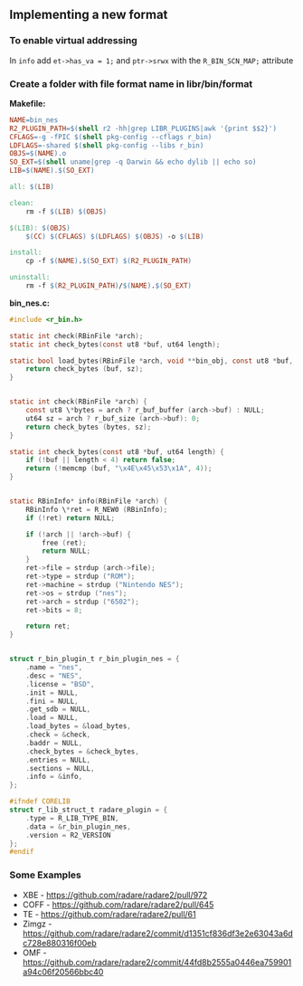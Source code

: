 ## Implementing a new format

### To enable virtual addressing

In `info` add `et->has_va = 1;` and `ptr->srwx` with the `R_BIN_SCN_MAP;` attribute

### Create a folder with file format name in libr/bin/format

**Makefile:**

```Makefile
NAME=bin_nes
R2_PLUGIN_PATH=$(shell r2 -hh|grep LIBR_PLUGINS|awk '{print $$2}')
CFLAGS=-g -fPIC $(shell pkg-config --cflags r_bin)
LDFLAGS=-shared $(shell pkg-config --libs r_bin)
OBJS=$(NAME).o
SO_EXT=$(shell uname|grep -q Darwin && echo dylib || echo so)
LIB=$(NAME).$(SO_EXT)

all: $(LIB)

clean:
	rm -f $(LIB) $(OBJS)

$(LIB): $(OBJS)
	$(CC) $(CFLAGS) $(LDFLAGS) $(OBJS) -o $(LIB)

install:
	cp -f $(NAME).$(SO_EXT) $(R2_PLUGIN_PATH)

uninstall:
	rm -f $(R2_PLUGIN_PATH)/$(NAME).$(SO_EXT)

```

**bin_nes.c:**

```c
#include <r_bin.h>

static int check(RBinFile *arch);
static int check_bytes(const ut8 *buf, ut64 length);

static bool load_bytes(RBinFile *arch, void **bin_obj, const ut8 *buf, ut64 sz, ut64 loadaddr, Sdb *sdb){
	return check_bytes (buf, sz);
}


static int check(RBinFile *arch) {
	const ut8 \*bytes = arch ? r_buf_buffer (arch->buf) : NULL;
	ut64 sz = arch ? r_buf_size (arch->buf): 0;
	return check_bytes (bytes, sz);
}

static int check_bytes(const ut8 *buf, ut64 length) {
	if (!buf || length < 4) return false;
	return (!memcmp (buf, "\x4E\x45\x53\x1A", 4));
}


static RBinInfo* info(RBinFile *arch) {
	RBinInfo \*ret = R_NEW0 (RBinInfo);
	if (!ret) return NULL;

	if (!arch || !arch->buf) {
		free (ret);
		return NULL;
	}
	ret->file = strdup (arch->file);
	ret->type = strdup ("ROM");
	ret->machine = strdup ("Nintendo NES");
	ret->os = strdup ("nes");
	ret->arch = strdup ("6502");
	ret->bits = 8;

	return ret;
}


struct r_bin_plugin_t r_bin_plugin_nes = {
	.name = "nes",
	.desc = "NES",
	.license = "BSD",
	.init = NULL,
	.fini = NULL,
	.get_sdb = NULL,
	.load = NULL,
	.load_bytes = &load_bytes,
	.check = &check,
	.baddr = NULL,
	.check_bytes = &check_bytes,
	.entries = NULL,
	.sections = NULL,
	.info = &info,
};

#ifndef CORELIB
struct r_lib_struct_t radare_plugin = {
	.type = R_LIB_TYPE_BIN,
	.data = &r_bin_plugin_nes,
	.version = R2_VERSION
};
#endif

```

### Some Examples

* XBE - https://github.com/radare/radare2/pull/972
* COFF - https://github.com/radare/radare2/pull/645
* TE - https://github.com/radare/radare2/pull/61
* Zimgz - https://github.com/radare/radare2/commit/d1351cf836df3e2e63043a6dc728e880316f00eb
* OMF - https://github.com/radare/radare2/commit/44fd8b2555a0446ea759901a94c06f20566bbc40

